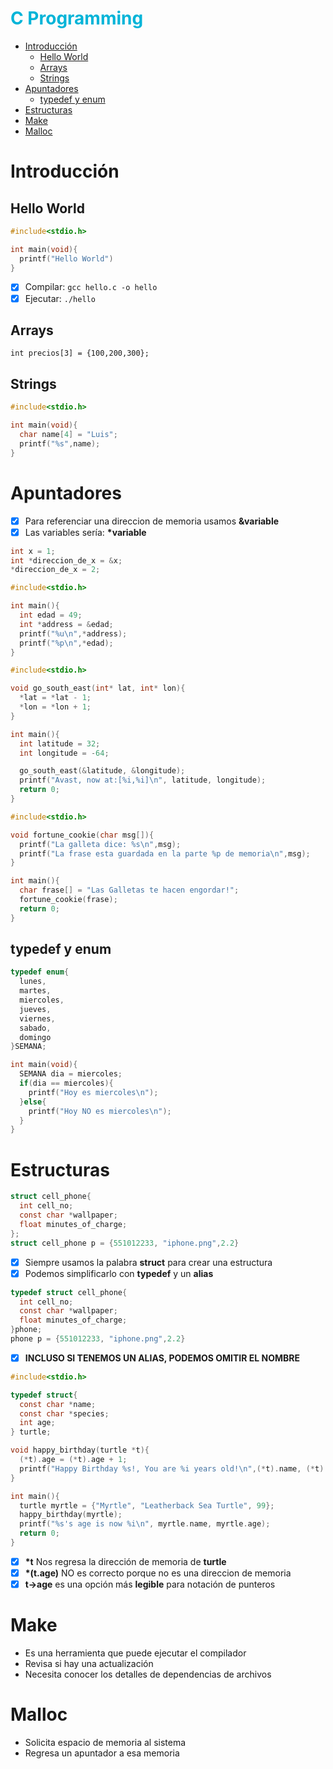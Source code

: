 <h1 style="color:#00b4d8">C Programming</h1>

- [Introducción](#introducción)
  - [Hello World](#hello-world)
  - [Arrays](#arrays)
  - [Strings](#strings)
- [Apuntadores](#apuntadores)
  - [typedef y enum](#typedef-y-enum)
- [Estructuras](#estructuras)
- [Make](#make)
- [Malloc](#malloc)

# Introducción

## Hello World

```c
#include<stdio.h>

int main(void){
  printf("Hello World")
}
```
- [x] Compilar: ```gcc hello.c -o hello```
- [x] Ejecutar: ```./hello```

## Arrays

```int precios[3] = {100,200,300};```


## Strings

```c
#include<stdio.h>

int main(void){
  char name[4] = "Luis";
  printf("%s",name);
}
```

# Apuntadores

- [x] Para referenciar una direccion de memoria usamos __&variable__
- [x] Las variables sería: __*variable__

```c
int x = 1;
int *direccion_de_x = &x;
*direccion_de_x = 2;
```

```c
#include<stdio.h>

int main(){
  int edad = 49;
  int *address = &edad;
  printf("%u\n",*address);
  printf("%p\n",*edad);
}
```

```c
#include<stdio.h>

void go_south_east(int* lat, int* lon){
  *lat = *lat - 1;
  *lon = *lon + 1;
}

int main(){
  int latitude = 32;
  int longitude = -64;

  go_south_east(&latitude, &longitude);
  printf("Avast, now at:[%i,%i]\n", latitude, longitude);
  return 0;
}
```

```c
#include<stdio.h>

void fortune_cookie(char msg[]){
  printf("La galleta dice: %s\n",msg);
  printf("La frase esta guardada en la parte %p de memoria\n",msg);
}

int main(){
  char frase[] = "Las Galletas te hacen engordar!";
  fortune_cookie(frase);
  return 0;
}
```

## typedef y enum

```c
typedef enum{
  lunes,
  martes,
  miercoles,
  jueves,
  viernes,
  sabado,
  domingo
}SEMANA;

int main(void){
  SEMANA dia = miercoles;
  if(dia == miercoles){
    printf("Hoy es miercoles\n");
  }else{
    printf("Hoy NO es miercoles\n");
  }
}
```

# Estructuras

```c
struct cell_phone{
  int cell_no;
  const char *wallpaper;
  float minutes_of_charge;
};
struct cell_phone p = {551012233, "iphone.png",2.2}
```

- [x] Siempre usamos la palabra __struct__ para crear una estructura
- [x] Podemos simplificarlo con __typedef__ y un __alias__

```c
typedef struct cell_phone{
  int cell_no;
  const char *wallpaper;
  float minutes_of_charge;
}phone;
phone p = {551012233, "iphone.png",2.2}
```
- [x] __INCLUSO SI TENEMOS UN ALIAS, PODEMOS OMITIR EL NOMBRE__

```c
#include<stdio.h>

typedef struct{
  const char *name;
  const char *species;
  int age;
} turtle;

void happy_birthday(turtle *t){
  (*t).age = (*t).age + 1;
  printf("Happy Birthday %s!, You are %i years old!\n",(*t).name, (*t).age);
}

int main(){
  turtle myrtle = {"Myrtle", "Leatherback Sea Turtle", 99};
  happy_birthday(myrtle);
  printf("%s's age is now %i\n", myrtle.name, myrtle.age);
  return 0;
}
```
- [x] __*t__ Nos regresa la dirección de memoria de __turtle__
- [x] __*(t.age)__ NO es correcto porque no es una direccion de memoria
- [x] __t->age__ es una opción más __legible__ para notación de punteros

# Make

* Es una herramienta que puede ejecutar el compilador
* Revisa si hay una actualización
* Necesita conocer los detalles de dependencias de archivos

# Malloc

* Solicita espacio de memoria al sistema
* Regresa un apuntador a esa memoria





